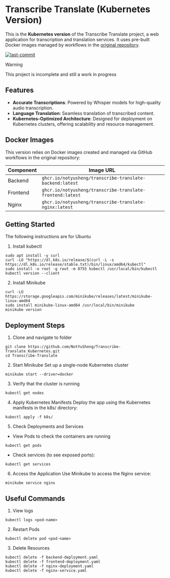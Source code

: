 # Transcribe Translate (Kubernetes Version)
This is the **Kubernetes version** of the Transcribe Translate project, a web application for transcription and translation services. It uses pre-built Docker images managed by workflows in the [original repository](https://github.com/NotYuSheng/Transcribe-Translate).

<a href="#"><img alt="last-commit" src="https://img.shields.io/github/last-commit/NotYuSheng/Transcribe-Translate_Kubernetes?color=red"></a>

> [!WARNING]  
> This project is incomplete and still a work in progress

## Features
- **Accurate Transcriptions**: Powered by Whisper models for high-quality audio transcription.
- **Language Translation**: Seamless translation of transcribed content.
- **Kubernetes-Optimized Architecture**: Designed for deployment on Kubernetes clusters, offering scalability and resource management.

## Docker Images
This version relies on Docker images created and managed via GitHub workflows in the original repository:

| Component | Image URL                                                 |
| --------- | --------------------------------------------------------- |
| Backend   | `ghcr.io/notyusheng/transcribe-translate-backend:latest`  |
| Frontend  | `ghcr.io/notyusheng/transcribe-translate-frontend:latest` |
| Nginx     | `ghcr.io/notyusheng/transcribe-translate-nginx:latest`    |


## Getting Started
The following instructions are for Ubuntu
1. Install kubectl 
```
sudo apt install -y curl
curl -LO "https://dl.k8s.io/release/$(curl -L -s https://dl.k8s.io/release/stable.txt)/bin/linux/amd64/kubectl"
sudo install -o root -g root -m 0755 kubectl /usr/local/bin/kubectl
kubectl version --client
```
2. Install Minikube
```
curl -LO https://storage.googleapis.com/minikube/releases/latest/minikube-linux-amd64
sudo install minikube-linux-amd64 /usr/local/bin/minikube
minikube version
```

## Deployment Steps
1. Clone and navigate to folder
```
git clone https://github.com/NotYuSheng/Transcribe-Translate_Kubernetes.git
cd Transcribe-Translate
```

2. Start Minikube
Set up a single-node Kubernetes cluster
```
minikube start --driver=docker
```

3. Verify that the cluster is running
```
kubectl get nodes
```

4. Apply Kubernetes Manifests
Deploy the app using the Kubernetes manifests in the k8s/ directory:
```
kubectl apply -f k8s/
```

5. Check Deployments and Services
- View Pods to check the containers are running
```
kubectl get pods
```
- Check services (to see exposed ports):

```
kubectl get services
```

6. Access the Application
Use Minikube to access the Nginx service:
```
minikube service nginx
```

## Useful Commands
1. View logs
```
kubectl logs <pod-name>
```

2. Restart Pods
```
kubectl delete pod <pod-name>
```

3. Delete Resources
```
kubectl delete -f backend-deployment.yaml
kubectl delete -f frontend-deployment.yaml
kubectl delete -f nginx-deployment.yaml
kubectl delete -f nginx-service.yaml
```

